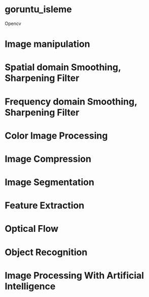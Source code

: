 # goruntu_isleme
Opencv
# Image manipulation
# Spatial domain Smoothing, Sharpening Filter
# Frequency domain Smoothing, Sharpening Filter
# Color Image Processing
# Image Compression
# Image Segmentation
# Feature Extraction
# Optical Flow
# Object Recognition
# Image Processing With Artificial Intelligence
